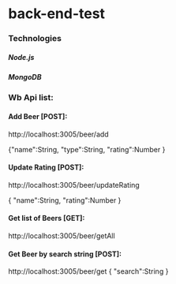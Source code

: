 # back-end-test

### Technologies
##### Node.js
##### MongoDB

### Wb Api list:

#### Add Beer [POST]:
 http://localhost:3005/beer/add
 
{"name":String,
"type":String,
"rating":Number
}

#### Update Rating [POST]:
  http://localhost:3005/beer/updateRating
  
  {
  "name":String,
  "rating":Number
  }

#### Get list of Beers [GET]:
  http://localhost:3005/beer/getAll

#### Get Beer by search string [POST]:
  http://localhost:3005/beer/get
  {
  "search":String
  }
